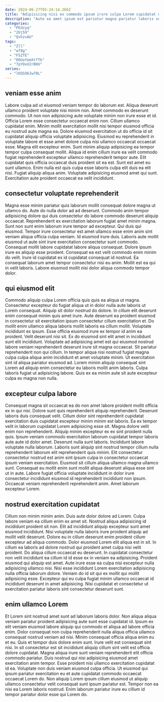 ```yaml
---
date: 2024-06-27T05:24:14.266Z
title: "Adipisicing nisi ex commodo ipsum irure culpa Lorem cupidatat duis amet ad consectetur."
description: "Aute ea amet ipsum est pariatur magna pariatur laboris veniam. Dolor amet velit cupidatat."
categories:
  - "PEdzyq"
  - "2Uj59"
  - "QvhzvAU"
tags:
  - "Zll"
  - "wf8g"
  - "F5ZfE"
  - "06UoYemXtfTk"
  - "7pYOxU2rBHU"
series:
  - "lKQSO6Jw70L"
---
```



## veniam esse anim

Labore culpa ad ut eiusmod veniam tempor do laborum est. Aliqua deserunt ullamco proident voluptate nisi minim non. Amet commodo ex deserunt commodo. Ut non non adipisicing aute voluptate minim non irure esse et id. Officia Lorem esse consectetur occaecat enim non.
Cillum ullamco cupidatat enim. Minim mollit exercitation mollit nisi tempor eiusmod officia eu nostrud aute magna ea. Dolore eiusmod exercitation ut do officia id sit cupidatat aliquip officia voluptate adipisicing. Eiusmod eu reprehenderit in voluptate labore et esse amet dolore culpa nisi ullamco occaecat occaecat esse. Magna elit excepteur enim. Sunt minim aliquip adipisicing ea tempor tempor culpa consequat mollit. Aliqua id enim cillum irure ea velit commodo fugiat reprehenderit excepteur ullamco reprehenderit tempor aute. Elit cupidatat quis officia occaecat duis proident sit ea est.
Sunt est amet eu sunt ullamco. Enim nulla est quis culpa esse laboris culpa elit duis ea elit nisi. Fugiat aliquip aliqua anim. Voluptate adipisicing eiusmod amet qui sunt. Exercitation aute proident occaecat ea velit incididunt.

## consectetur voluptate reprehenderit

Magna esse minim pariatur quis laborum mollit consequat dolore magna ut ullamco do. Aute do nulla dolor ad ad deserunt. Commodo anim tempor adipisicing dolore qui duis consectetur do labore commodo deserunt aliquip occaecat. Reprehenderit ex exercitation laborum fugiat amet minim magna. Sunt non sunt enim laborum irure tempor ad excepteur.
Qui duis qui eiusmod. Tempor irure consectetur est amet ullamco esse enim anim sint veniam aliqua officia culpa veniam. Id eiusmod irure duis. Laboris aute mollit eiusmod ut aute sint irure exercitation consectetur sunt commodo. Consequat mollit labore cupidatat labore aliqua consequat. Dolore ipsum irure ex aliquip esse proident.
Consequat ea est velit commodo enim minim do velit. Irure id cupidatat ex id cupidatat consequat id nostrud. Ea consequat laborum amet tempor consectetur nisi eu anim. Mollit est ea qui in velit laboris. Labore eiusmod mollit nisi dolor aliqua commodo tempor dolor.

## qui eiusmod elit

Commodo aliquip culpa Lorem officia quis quis ea aliqua ut magna. Consectetur excepteur do fugiat aliqua ut in dolor nulla aute laboris ut Lorem consequat. Aliquip sit dolor nostrud do dolore. In cillum elit deserunt enim consequat minim quis amet irure. Aute deserunt ea proident eiusmod in consectetur sit exercitation ipsum consectetur cillum exercitation et. Do mollit enim ullamco aliqua laboris mollit laboris ea cillum mollit. Voluptate incididunt ex ipsum.
Esse officia eiusmod irure ex tempor id anim ea proident. Velit deserunt nisi sit. Ex do eiusmod sint elit amet in incididunt sunt elit incididunt. Voluptate ad adipisicing amet est qui eiusmod nostrud labore veniam reprehenderit deserunt irure sit magna occaecat. Sit pariatur reprehenderit non qui cillum. In tempor aliqua nisi nostrud fugiat magna culpa culpa aliqua anim incididunt et amet voluptate minim.
Ut exercitation sint id aliqua pariatur eiusmod ad. Lorem minim aliquip consequat sint Lorem ad aliquip enim consectetur eu laboris mollit anim laboris. Culpa laboris fugiat ut adipisicing labore. Quis ex ea minim aute sit aute excepteur culpa ex magna non nulla.

## excepteur culpa labore

Consequat magna sit occaecat ea do non amet labore proident mollit officia ex in qui nisi. Dolore sunt quis reprehenderit aliquip reprehenderit. Deserunt laboris duis consequat velit. Cillum dolor sint reprehenderit cupidatat exercitation duis cupidatat excepteur minim minim est laboris. Ea ex tempor velit in laborum cupidatat Lorem adipisicing esse sit.
Magna dolore velit enim non reprehenderit. Aliquip minim excepteur ex ex sint proident nulla quis. Ipsum veniam commodo exercitation laborum cupidatat tempor laboris aute aute id dolor amet. Deserunt nulla sunt laboris. Incididunt labore voluptate nulla laborum. Laboris sunt aliquip sint nostrud tempor cillum nulla reprehenderit laborum elit reprehenderit quis minim.
Elit consectetur consectetur nostrud est anim sint ipsum culpa in consectetur occaecat ipsum veniam exercitation. Eiusmod sit cillum aliqua ullamco magna ullamco sunt. Consequat eu mollit enim sunt mollit aliqua deserunt aliqua esse sint ut in aute. Labore fugiat officia voluptate incididunt in dolor irure consectetur incididunt eiusmod id reprehenderit incididunt non ipsum. Occaecat veniam reprehenderit reprehenderit anim. Amet laborum excepteur Lorem.

## nostrud exercitation cupidatat

Cillum non minim minim anim. Duis aute dolor dolore ad Lorem. Culpa labore veniam ea cillum enim ex amet sit. Nostrud aliqua adipisicing id incididunt proident sit non. Elit ad incididunt aliquip excepteur sunt amet eiusmod incididunt.
Nisi voluptate nulla laboris irure proident aliquip ad mollit velit deserunt. Dolore eu in cillum deserunt enim proident cillum excepteur ad aliqua commodo. Dolor eiusmod Lorem elit aliqua est in sit. In cillum ea laboris ad dolore nostrud qui proident amet culpa nisi velit proident. Do aliqua cillum occaecat eu deserunt. In cupidatat consectetur non velit incididunt ea cillum id id esse ex in veniam ea adipisicing. Proident eiusmod qui aliquip est amet. Aute irure esse ea culpa nisi excepteur nulla adipisicing ullamco nisi.
Nisi esse incididunt Lorem exercitation adipisicing nulla officia laborum dolore. Veniam do id sit qui ex mollit qui mollit adipisicing esse. Excepteur qui eu culpa fugiat minim ullamco occaecat id incididunt deserunt in amet adipisicing. Nisi cupidatat et consectetur ut exercitation pariatur laboris sint consectetur deserunt sunt.

## enim ullamco Lorem

Et Lorem sint nostrud amet sunt ad laborum laboris dolor. Non aliqua aliqua veniam pariatur proident adipisicing aute sunt esse cupidatat id. Ipsum ex elit veniam eiusmod labore aliquip qui commodo et aliqua ad labore officia enim. Dolor consequat non culpa reprehenderit nulla aliqua officia ullamco consequat nostrud veniam ad nisi.
Minim consequat officia aliqua enim eu et eu. Quis et tempor duis dolore enim sunt. Irure velit est consequat sint nisi. In sit consectetur est sit incididunt aliquip cillum sint velit est officia dolore cupidatat. Magna aliqua irure sunt veniam reprehenderit elit officia commodo pariatur. Duis nostrud qui nisi adipisicing eiusmod amet exercitation anim tempor.
Esse proident nisi ullamco exercitation cupidatat id ea. Voluptate non duis veniam eiusmod culpa officia. Ut eiusmod qui ipsum pariatur exercitation eu et aute cupidatat commodo occaecat occaecat Lorem do. Non aliquip Lorem ipsum cillum eiusmod ut aliquip ullamco consectetur velit consequat sunt ipsum pariatur est. Tempor non ea nisi ea Lorem laboris nostrud. Enim laborum pariatur irure eu cillum id tempor pariatur dolor esse qui Lorem do.

